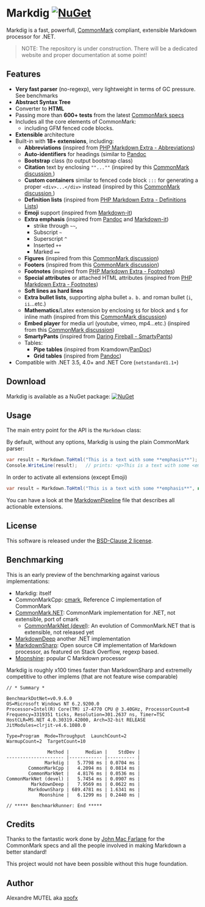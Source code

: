 # Markdig  [![NuGet](https://img.shields.io/nuget/v/Markdig.svg)](https://www.nuget.org/packages/Markdig/)

Markdig is a fast, powerfull, [CommonMark](http://commonmark.org/) compliant, extensible Markdown processor for .NET.

> NOTE: The repository is under construction. There will be a dedicated website and proper documentation at some point!

## Features

- **Very fast parser** (no-regexp), very lightweight in terms of GC pressure. See benchmarks
- **Abstract Syntax Tree**
- Converter to **HTML**
- Passing more than **600+ tests** from the latest [CommonMark specs](http://spec.commonmark.org/)
- Includes all the core elements of CommonMark:
  - including GFM fenced code blocks. 
- **Extensible** architecture
- Built-in with **18+ extensions**, including:
  - **Abbreviations** (inspired from [PHP Markdown Extra - Abbreviations](https://michelf.ca/projects/php-markdown/extra/#abbr))
  - **Auto-identifiers** for headings (similar to [Pandoc](http://pandoc.org/README.html#extension-auto_identifiers)
  - **Bootstrap** class (to output bootstrap class)
  - **Citation** text by enclosing `""...""` (inspired by this [CommonMark discussion ](https://talk.commonmark.org/t/referencing-creative-works-with-cite/892))
  - **Custom containers** similar to fenced code block `:::` for generating a proper `<div>...</div>` instead (inspired by this [CommonMark discussion ](https://talk.commonmark.org/t/custom-container-for-block-and-inline/2051))
  - **Definition lists** (inspired from [PHP Markdown Extra - Definitions Lists](https://michelf.ca/projects/php-markdown/extra/#def-list))
  - **Emoji** support (inspired from [Markdown-it](https://markdown-it.github.io/))
  - **Extra emphasis** (inspired from [Pandoc](http://pandoc.org/README.html#strikeout) and [Markdown-it](https://markdown-it.github.io/)) 
    - strike through `~~`,
    - Subscript `~`
    - Superscript `^` 
    - Inserted `++`
    - Marked `==`
  - **Figures** (inspired from this [CommonMark discussion](https://talk.commonmark.org/t/image-tag-should-expand-to-figure-when-used-with-title/265/5))
  - **Footers** (inspired from this [CommonMark discussion](https://talk.commonmark.org/t/syntax-for-footer/2070))
  - **Footnotes** (inspired from [PHP Markdown Extra - Footnotes](https://michelf.ca/projects/php-markdown/extra/#footnotes))
  - **Special attributes** or attached HTML attributes (inspired from [PHP Markdown Extra - Footnotes](https://michelf.ca/projects/php-markdown/extra/#spe-attr))
  - **Soft lines as hard lines**
  - **Extra bullet lists**, supporting alpha bullet `a.` `b.` and roman bullet (`i`, `ii`...etc.)
  - **Mathematics**/Latex extension by enclosing `$$` for block and `$` for inline math (inspired from this [CommonMark discussion](https://talk.commonmark.org/t/mathematics-extension/457/31))
  - **Embed player** for media url (youtube, vimeo, mp4...etc.) (inspired from this [CommonMark discussion](https://talk.commonmark.org/t/embedded-audio-and-video/441))
  - **SmartyPants** (inspired from [Daring Fireball - SmartyPants](https://daringfireball.net/projects/smartypants/))
  - Tables:
    - **Pipe tables** (inspired from Kramdown/[PanDoc](http://pandoc.org/README.html#pipe_tables))
    - **Grid tables** (inspired from [Pandoc](http://pandoc.org/README.html#grid_tables)) 
- Compatible with .NET 3.5, 4.0+ and .NET Core (`netstandard1.1+`)
	
## Download

Markdig is available as a NuGet package: [![NuGet](https://img.shields.io/nuget/v/Markdig.svg)](https://www.nuget.org/packages/Markdig/)

## Usage

The main entry point for the API is the `Markdown` class:

By default, without any options, Markdig is using the plain CommonMark parser:

```csharp
var result = Markdown.ToHtml("This is a text with some **emphasis**");
Console.WriteLine(result);   // prints: <p>This is a text with some <em>emphasis</em></p>
```

In order to activate all extensions (except Emoji)

```csharp
var result = Markdown.ToHtml("This is a text with some **emphasis**", new MarkdownPipeline().UseAllExtensions());
```

You can have a look at the [MarkdownPipeline](https://github.com/lunet-io/markdig/blob/master/src/Markdig/MarkdownPipeline.cs) file that describes all actionable extensions.

## License

This software is released under the [BSD-Clause 2 license](http://opensource.org/licenses/BSD-2-Clause).


## Benchmarking

This is an early preview of the benchmarking against various implementations:

- Markdig: itself
- CommonMarkCpp: [cmark](https://github.com/jgm/cmark), Reference C implementation of CommonMark 
- [CommonMark.NET](https://github.com/Knagis/CommonMark.NET): CommonMark implementation for .NET, not extensible, port of cmark
  - [CommonMarkNet (devel)](https://github.com/AMDL/CommonMark.NET/tree/pipe-tables): An evolution of CommonMark.NET that is extensible, not released yet
- [MarkdownDeep](https://github.com/toptensoftware/markdowndeep) another .NET implementation
- [MarkdownSharp](https://github.com/Kiri-rin/markdownsharp): Open source C# implementation of Markdown processor, as featured on Stack Overflow, regexp based.
- [Moonshine](https://github.com/brandonc/moonshine): popular C Markdown processor

Markdig is roughly x100 times faster than MarkdownSharp and extremelly competitive to other implems (that are not feature wise comparable) 

```
// * Summary *

BenchmarkDotNet=v0.9.6.0
OS=Microsoft Windows NT 6.2.9200.0
Processor=Intel(R) Core(TM) i7-4770 CPU @ 3.40GHz, ProcessorCount=8
Frequency=3319351 ticks, Resolution=301.2637 ns, Timer=TSC
HostCLR=MS.NET 4.0.30319.42000, Arch=32-bit RELEASE
JitModules=clrjit-v4.6.1080.0

Type=Program  Mode=Throughput  LaunchCount=2
WarmupCount=2  TargetCount=10

               Method |      Median |    StdDev |
--------------------- |------------ |---------- |
              Markdig |   5.7798 ms | 0.0704 ms |
        CommonMarkCpp |   4.2094 ms | 0.0814 ms |
        CommonMarkNet |   4.8176 ms | 0.0536 ms |
CommonMarkNet (devel) |   5.7454 ms | 0.0907 ms |
         MarkdownDeep |   7.9569 ms | 0.0622 ms |
        MarkdownSharp | 689.4781 ms | 1.6341 ms |
            Moonshine |   6.1299 ms | 0.2440 ms |

// ***** BenchmarkRunner: End *****
```





## Credits

Thanks to the fantastic work done by [John Mac Farlane](http://johnmacfarlane.net/) for the CommonMark specs and all the people involved in making Markdown a better standard!

This project would not have been possible without this huge foundation.

## Author

Alexandre MUTEL aka [xoofx](http://xoofx.com)













